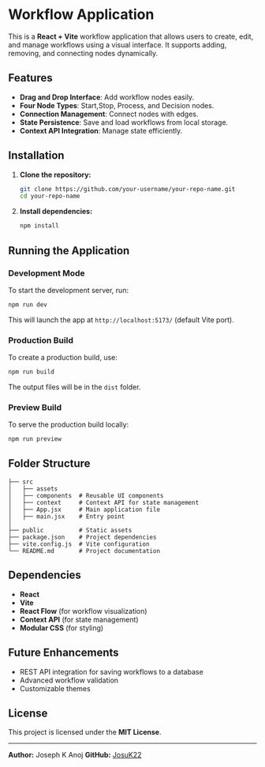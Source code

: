 # Workflow Application

This is a **React + Vite** workflow application that allows users to create, edit, and manage workflows using a visual interface. It supports adding, removing, and connecting nodes dynamically.

## Features

- **Drag and Drop Interface**: Add workflow nodes easily.
- **Four Node Types**: Start,Stop, Process, and Decision nodes.
- **Connection Management**: Connect nodes with edges.
- **State Persistence**: Save and load workflows from local storage.
- **Context API Integration**: Manage state efficiently.

## Installation

1. **Clone the repository:**
   ```sh
   git clone https://github.com/your-username/your-repo-name.git
   cd your-repo-name
   ```

2. **Install dependencies:**
   ```sh
   npm install
   ```

## Running the Application

### Development Mode
To start the development server, run:
```sh
npm run dev
```
This will launch the app at `http://localhost:5173/` (default Vite port).

### Production Build
To create a production build, use:
```sh
npm run build
```
The output files will be in the `dist` folder.

### Preview Build
To serve the production build locally:
```sh
npm run preview
```

## Folder Structure
```
├── src
│   ├── assets      
│   ├── components  # Reusable UI components
│   ├── context     # Context API for state management
│   ├── App.jsx     # Main application file
│   ├── main.jsx    # Entry point
│
├── public          # Static assets
├── package.json    # Project dependencies
├── vite.config.js  # Vite configuration
└── README.md       # Project documentation
```

## Dependencies
- **React**
- **Vite**
- **React Flow** (for workflow visualization)
- **Context API** (for state management)
- **Modular CSS** (for styling)

## Future Enhancements
- REST API integration for saving workflows to a database
- Advanced workflow validation
- Customizable themes

## License
This project is licensed under the **MIT License**.

---

**Author:** Joseph K Anoj 
**GitHub:** [JosuK22](https://github.com/JosuK22)

